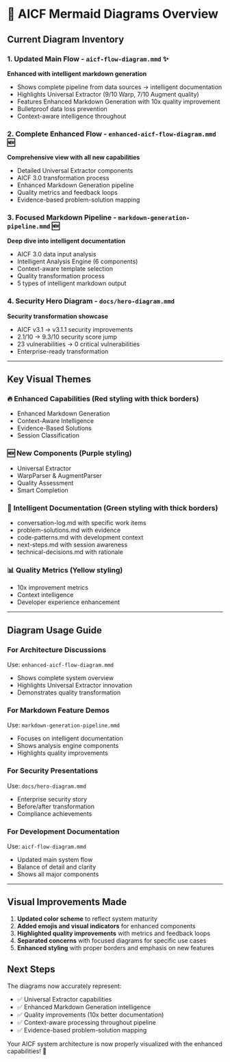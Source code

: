 # 🎨 AICF Mermaid Diagrams Overview

## Current Diagram Inventory

### 1. **Updated Main Flow** - `aicf-flow-diagram.mmd` ✨
**Enhanced with intelligent markdown generation**

- Shows complete pipeline from data sources → intelligent documentation
- Highlights Universal Extractor (9/10 Warp, 7/10 Augment quality)
- Features Enhanced Markdown Generation with 10x quality improvement
- Bulletproof data loss prevention
- Context-aware intelligence throughout

### 2. **Complete Enhanced Flow** - `enhanced-aicf-flow-diagram.mmd` 🆕
**Comprehensive view with all new capabilities**

- Detailed Universal Extractor components
- AICF 3.0 transformation process  
- Enhanced Markdown Generation pipeline
- Quality metrics and feedback loops
- Evidence-based problem-solution mapping

### 3. **Focused Markdown Pipeline** - `markdown-generation-pipeline.mmd` 🆕
**Deep dive into intelligent documentation**

- AICF 3.0 data input analysis
- Intelligent Analysis Engine (6 components)
- Context-aware template selection
- Quality transformation process
- 5 types of intelligent markdown output

### 4. **Security Hero Diagram** - `docs/hero-diagram.mmd` 
**Security transformation showcase**

- AICF v3.1 → v3.1.1 security improvements
- 2.1/10 → 9.3/10 security score jump
- 23 vulnerabilities → 0 critical vulnerabilities
- Enterprise-ready transformation

---

## Key Visual Themes

### 🔥 **Enhanced Capabilities** (Red styling with thick borders)
- Enhanced Markdown Generation
- Context-Aware Intelligence
- Evidence-Based Solutions
- Session Classification

### 🆕 **New Components** (Purple styling)  
- Universal Extractor
- WarpParser & AugmentParser
- Quality Assessment
- Smart Completion

### 📄 **Intelligent Documentation** (Green styling with thick borders)
- conversation-log.md with specific work items
- problem-solutions.md with evidence
- code-patterns.md with development context
- next-steps.md with session awareness
- technical-decisions.md with rationale

### 📊 **Quality Metrics** (Yellow styling)
- 10x improvement metrics
- Context intelligence
- Developer experience enhancement

---

## Diagram Usage Guide

### For **Architecture Discussions**
Use: `enhanced-aicf-flow-diagram.mmd`
- Shows complete system overview
- Highlights Universal Extractor innovation
- Demonstrates quality transformation

### For **Markdown Feature Demos**
Use: `markdown-generation-pipeline.mmd`  
- Focuses on intelligent documentation
- Shows analysis engine components
- Highlights quality improvements

### For **Security Presentations**
Use: `docs/hero-diagram.mmd`
- Enterprise security story
- Before/after transformation
- Compliance achievements

### For **Development Documentation**
Use: `aicf-flow-diagram.mmd`
- Updated main system flow
- Balance of detail and clarity
- Shows all major components

---

## Visual Improvements Made

1. **Updated color scheme** to reflect system maturity
2. **Added emojis and visual indicators** for enhanced components  
3. **Highlighted quality improvements** with metrics and feedback loops
4. **Separated concerns** with focused diagrams for specific use cases
5. **Enhanced styling** with proper borders and emphasis on new features

## Next Steps

The diagrams now accurately represent:
- ✅ Universal Extractor capabilities  
- ✅ Enhanced Markdown Generation intelligence
- ✅ Quality improvements (10x better documentation)
- ✅ Context-aware processing throughout pipeline
- ✅ Evidence-based problem-solution mapping

Your AICF system architecture is now properly visualized with the enhanced capabilities! 🚀
